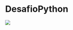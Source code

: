 # DesafioPython

<img src=https://raw.githubusercontent.com/juanaleixo/DesafioPython/main/Captura%20de%20Tela%202022-04-01%20a%CC%80s%2014.38.42.png />
